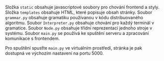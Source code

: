 Složka `static` obsahuje javascriptové soubory pro chování frontend a styly.
Složka `templates` obsahuje HTML, které popisuje obsah stránky.
Soubor `grammar.py` obsahuje gramatiku používanou v kódu distribuovaného algoritmu.
Soubor `Interpreter.py` obsahuje chování pro každý terminál v gramatice.
Soubor `Node.py` obsahuje třídní reprezentaci jednoho stroje v systému.
Soubor `main.py` se používá ke spuštění serveru a zpracování komunikace s frontendem.

Pro spuštění spusťte `main.py` ve virtuálním prostředí, stránka je pak dostupná ve výchozím nastavení na portu 5000.

